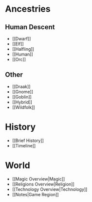 # Ancestries

## Human Descent

- [[Dwarf]]
- [[Elf]]
- [[Halfling]]
- [[Human]]
- [[Orc]]

## Other

- [[Draak]]
- [[Gnome]]
- [[Goblin]]
- [[Hybrid]]
- [[Wildfolk]]

# History

- [[Brief History]]
- [[Timeline]]

# World

- [[Magic Overview|Magic]]
- [[Religions Overview|Religion]]
- [[Technology Overview|Technology]]
- [[Notes|Game Region]]
